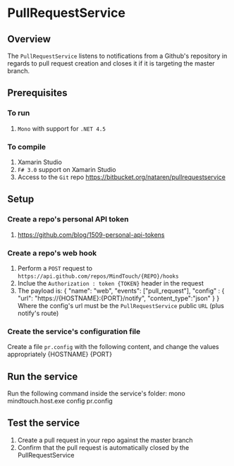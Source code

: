 # PullRequestService
## Overview

The `PullRequestService` listens to notifications from a Github's repository in regards to pull request
creation and closes it if it is targeting the master branch.

## Prerequisites
### To run
1. `Mono` with support for `.NET 4.5`

### To compile
1. Xamarin Studio
2. `F# 3.0` support on Xamarin Studio
3. Access to the `Git` repo <https://bitbucket.org/nataren/pullrequestservice>

## Setup

### Create a repo's personal API token
1. <https://github.com/blog/1509-personal-api-tokens>

### Create a repo's web hook
1. Perform a `POST` request to `https://api.github.com/repos/MindTouch/{REPO}/hooks`
2. Inclue the `Authorization : token {TOKEN}` header in the request
3. The payload is:
	{
		"name": "web",
		"events": ["pull_request"],
		"config" : { "url": "https://{HOSTNAME}:{PORT}/notify", "content_type":"json" }
	}
Where the config's url must be the `PullRequestService` public `URL` (plus notify's route)

### Create the service's configuration file
Create a file `pr.config` with the following content, and change the values appropriately
	<config>
		<host>{HOSTNAME}</host>
		<http-port>{PORT}</http-port>
		<script>
			<action verb="POST" path="/host/load?name=PullRequestService" />
			<action verb="POST" path="/host/services">
				<config>
					<path>{PATH}</path>
					<sid>sid://mindtouch.com/2013/05/pullrequestservice</sid>
					<github.token>{API_TOKEN}</github.token>
					</config>
			</action>
		</script>
	</config>

## Run the service
Run the following command inside the service's folder:
	mono mindtouch.host.exe config pr.config

## Test the service
1. Create a pull request in your repo against the master branch
2. Confirm that the pull request is automatically closed by the PullRequestService


